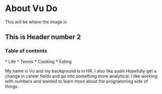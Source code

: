 <h1>About Vu Do</h1>
This will be where the image is
<h2>This is Header number 2</h2>
<h3>Table of contents</h3>
 * Life
 * Tennis
 * Cooking
 * Eating
 
 My name is Vu and my background is in HR. I also like sushi
 Hopefully get a change in career fields and go into something more analytical.
 I like working with numbers and wanted to learn more about the programming side of things.
